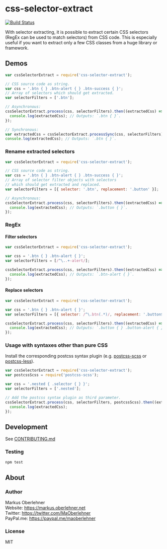 # css-selector-extract
[![Build Status](https://travis-ci.org/maoberlehner/css-selector-extract.svg?branch=master)](https://travis-ci.org/maoberlehner/css-selector-extract)

With selector extracting, it is possible to extract certain CSS selectors (RegEx can be used to match selectors) from CSS code. This is especially useful if you want to extract only a few CSS classes from a huge library or framework.

## Demos
```js
var cssSelectorExtract = require('css-selector-extract');

// CSS source code as string.
var css = '.btn { } .btn-alert { } .btn-success { }';
// Array of selectors which should get extracted.
var selectorFilters = ['.btn'];

// Asynchronous:
cssSelectorExtract.process(css, selectorFilters).then((extractedCss) => {
  console.log(extractedCss); // Outputs: `.btn { }`.
});

// Synchronous:
var extractedCss = cssSelectorExtract.processSync(css, selectorFilters);
console.log(extractedCss); // Outputs: `.btn { }`.
```

### Rename extracted selectors
```js
var cssSelectorExtract = require('css-selector-extract');

// CSS source code as string.
var css = '.btn { } .btn-alert { } .btn-success { }';
// Array of selector filter objects with selectors
// which should get extracted and replaced.
var selectorFilters = [{ selector: '.btn', replacement: '.button' }];

// Asynchronous:
cssSelectorExtract.process(css, selectorFilters).then((extractedCss) => {
  console.log(extractedCss); // Outputs: `.button { }`.
});
```

### RegEx
#### Filter selectors
```js
var cssSelectorExtract = require('css-selector-extract');

var css = '.btn { } .btn-alert { }';
var selectorFilters = [/^\..+-alert/];

cssSelectorExtract.process(css, selectorFilters).then((extractedCss) => {
  console.log(extractedCss); // Outputs: `.btn-alert { }`.
});
```

#### Replace selectors
```js
var cssSelectorExtract = require('css-selector-extract');

var css = '.btn { } .btn-alert { }';
var selectorFilters = [{ selector: /^\.btn(.*)/, replacement: '.button$1' }];

cssSelectorExtract.process(css, selectorFilters).then((extractedCss) => {
  console.log(extractedCss); // Outputs: `.button { } .button-alert { }`.
});
```

### Usage with syntaxes other than pure CSS
Install the corresponding postcss syntax plugin (e.g. [postcss-scss](https://www.npmjs.com/package/postcss-scss) or [postcss-less](https://www.npmjs.com/package/postcss-less)).

```js
var cssSelectorExtract = require('css-selector-extract');
var postcssScss = require('postcss-scss');

var css = '.nested { .selector { } }';
var selectorFilters = ['.nested'];

// Add the postcss syntax plugin as third parameter.
cssSelectorExtract.process(css, selectorFilters, postcssScss).then((extractedCss) => {
  console.log(extractedCss);
});
```

## Development
See [CONTRIBUTING.md](https://github.com/maoberlehner/css-selector-extract/blob/master/CONTRIBUTING.md)

### Testing
```bash
npm test
```

## About
### Author
Markus Oberlehner  
Website: https://markus.oberlehner.net  
Twitter: https://twitter.com/MaOberlehner  
PayPal.me: https://paypal.me/maoberlehner

### License
MIT
